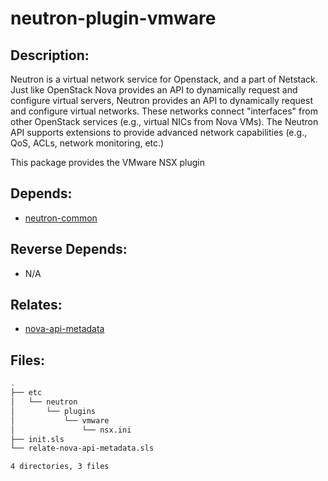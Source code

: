 # neutron-plugin-vmware

## Description:

Neutron is a virtual network service for Openstack, and a part of Netstack. Just like OpenStack Nova provides an API to dynamically request and configure virtual servers, Neutron provides an API to dynamically request and configure virtual networks. These networks connect "interfaces" from other OpenStack services (e.g., virtual NICs from Nova VMs). The Neutron API supports extensions to provide advanced network capabilities (e.g., QoS, ACLs, network monitoring, etc.)

This package provides the VMware NSX plugin

## Depends:

  -  [neutron-common](salt/neutron-common)

## Reverse Depends:

  -  N/A

## Relates:

  -  [nova-api-metadata](salt/nova-api-metadata)

## Files:

```bash
.
├── etc
│   └── neutron
│       └── plugins
│           └── vmware
│               └── nsx.ini
├── init.sls
└── relate-nova-api-metadata.sls

4 directories, 3 files
```
